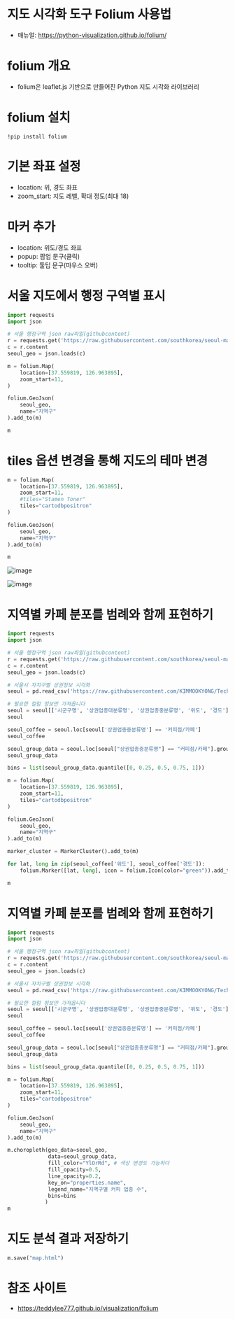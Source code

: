 # 지도 시각화 도구 Folium 사용법
- 매뉴얼: https://python-visualization.github.io/folium/

# folium 개요
- folium은 leaflet.js 기반으로 만들어진 Python 지도 시각화 라이브러리

# folium 설치
```
!pip install folium

```

# 기본 좌표 설정
- location: 위, 경도 좌표
- zoom_start: 지도 레벨, 확대 정도(최대 18)

# 마커 추가
- location: 위도/경도 좌표
- popup: 팝업 문구(클릭)
- tooltip: 툴팁 문구(마우스 오버)


# 서울 지도에서 행정 구역별 표시
```python
import requests
import json

# 서울 행정구역 json raw파일(githubcontent)
r = requests.get('https://raw.githubusercontent.com/southkorea/seoul-maps/master/kostat/2013/json/seoul_municipalities_geo_simple.json')
c = r.content
seoul_geo = json.loads(c)

m = folium.Map(
    location=[37.559819, 126.963895],
    zoom_start=11, 
)

folium.GeoJson(
    seoul_geo,
    name="지역구"
).add_to(m)

m

```

# tiles 옵션 변경을 통해 지도의 테마 변경
```python
m = folium.Map(
    location=[37.559819, 126.963895],
    zoom_start=11, 
    #tiles="Stamen Toner"
    tiles="cartodbpositron"
)

folium.GeoJson(
    seoul_geo,
    name="지역구"
).add_to(m)

m

```
![image](https://user-images.githubusercontent.com/102650331/169255494-24505b56-1eee-4e25-94ee-ed350b55bbb2.png)

![image](https://user-images.githubusercontent.com/102650331/169255543-1a55fc72-ff02-4735-b88b-820440531a99.png)

# 지역별 카페 분포를 범례와 함께 표현하기
```python
import requests
import json

# 서울 행정구역 json raw파일(githubcontent)
r = requests.get('https://raw.githubusercontent.com/southkorea/seoul-maps/master/kostat/2013/json/seoul_municipalities_geo_simple.json')
c = r.content
seoul_geo = json.loads(c)

# 서울시 자치구별 상권정보 시각화
seoul = pd.read_csv('https://raw.githubusercontent.com/KIMMOOKYONG/Technical-Note/main/%EC%A7%80%EB%8F%84%EC%8B%9C%EA%B0%81%ED%99%94/%EC%86%8C%EC%83%81%EA%B3%B5%EC%9D%B8%EC%8B%9C%EC%9E%A5%EC%A7%84%ED%9D%A5%EA%B3%B5%EB%8B%A8_%EC%83%81%EA%B0%80(%EC%83%81%EA%B6%8C)%EC%A0%95%EB%B3%B4_%EC%84%9C%EC%9A%B8_202203_01.tsv', sep="\t")

# 필요한 컬럼 정보만 가져옵니다
seoul = seoul[['시군구명', '상권업종대분류명', '상권업종중분류명', '위도', '경도']]
seoul

seoul_coffee = seoul.loc[seoul['상권업종중분류명'] == '커피점/카페']
seoul_coffee

seoul_group_data = seoul.loc[seoul["상권업종중분류명"] == "커피점/카페"].groupby("시군구명")["상권업종중분류명"].count()
seoul_group_data

bins = list(seoul_group_data.quantile([0, 0.25, 0.5, 0.75, 1]))

m = folium.Map(
    location=[37.559819, 126.963895],
    zoom_start=11, 
    tiles="cartodbpositron"
)

folium.GeoJson(
    seoul_geo,
    name="지역구"
).add_to(m)

marker_cluster = MarkerCluster().add_to(m)

for lat, long in zip(seoul_coffee['위도'], seoul_coffee['경도']):
    folium.Marker([lat, long], icon = folium.Icon(color="green")).add_to(marker_cluster)

m

```
 

# 지역별 카페 분포를 범례와 함께 표현하기
```python
import requests
import json

# 서울 행정구역 json raw파일(githubcontent)
r = requests.get('https://raw.githubusercontent.com/southkorea/seoul-maps/master/kostat/2013/json/seoul_municipalities_geo_simple.json')
c = r.content
seoul_geo = json.loads(c)

# 서울시 자치구별 상권정보 시각화
seoul = pd.read_csv('https://raw.githubusercontent.com/KIMMOOKYONG/Technical-Note/main/%EC%A7%80%EB%8F%84%EC%8B%9C%EA%B0%81%ED%99%94/%EC%86%8C%EC%83%81%EA%B3%B5%EC%9D%B8%EC%8B%9C%EC%9E%A5%EC%A7%84%ED%9D%A5%EA%B3%B5%EB%8B%A8_%EC%83%81%EA%B0%80(%EC%83%81%EA%B6%8C)%EC%A0%95%EB%B3%B4_%EC%84%9C%EC%9A%B8_202203_01.tsv', sep="\t")

# 필요한 컬럼 정보만 가져옵니다
seoul = seoul[['시군구명', '상권업종대분류명', '상권업종중분류명', '위도', '경도']]
seoul

seoul_coffee = seoul.loc[seoul['상권업종중분류명'] == '커피점/카페']
seoul_coffee

seoul_group_data = seoul.loc[seoul["상권업종중분류명"] == "커피점/카페"].groupby("시군구명")["상권업종중분류명"].count()
seoul_group_data

bins = list(seoul_group_data.quantile([0, 0.25, 0.5, 0.75, 1]))

m = folium.Map(
    location=[37.559819, 126.963895],
    zoom_start=11, 
    tiles="cartodbpositron"
)

folium.GeoJson(
    seoul_geo,
    name="지역구"
).add_to(m)

m.choropleth(geo_data=seoul_geo,
             data=seoul_group_data, 
             fill_color="YlOrRd", # 색상 변경도 가능하다
             fill_opacity=0.5,
             line_opacity=0.2,
             key_on="properties.name",
             legend_name="지역구별 커피 업종 수", 
             bins=bins
            )
m

```


# 지도 분석 결과 저장하기
```python
m.save("map.html")

```


# 참조 사이트
- https://teddylee777.github.io/visualization/folium

